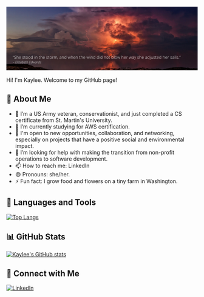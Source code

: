 
[![Header](https://github.com/brzyfree/brzyfree/blob/main/storm.png "Header")](https://some-url.com/)

Hi! I'm Kaylee. Welcome to my GitHub page!

## 🌱 About Me

- 🔭 I’m a US Army veteran, conservationist, and just completed a CS certificate from St. Martin's University.
- 🌱 I’m currently studying for AWS certification.
- 👯 I'm open to new opportunities, collaboration, and networking, especially on projects that have a positive social and environmental impact.
- 🤔 I’m looking for help with making the transition from non-profit operations to software development.
- 📫 How to reach me: LinkedIn
- 😄 Pronouns: she/her.
- ⚡ Fun fact: I grow food and flowers on a tiny farm in Washington.

## 🚀 Languages and Tools

[![Top Langs](https://github-readme-stats.vercel.app/api/top-langs/?username=brzyfree&layout=compact)](https://github.com/brzyfree/github-readme-stats)

## 📊 GitHub Stats

[![Kaylee's GitHub stats](https://github-readme-stats.vercel.app/api?username=brzyfree&show_icons=true&theme=synthwave)](https://github.com/brzyfree/github-readme-stats)

## 🤝 Connect with Me

[![LinkedIn](https://img.shields.io/badge/-kayleekenison-blue?style=flat-square&logo=Linkedin&logoColor=white&link=https://www.linkedin.com/in/kayleekenison/)](https://www.linkedin.com/in/kayleekenison/)
